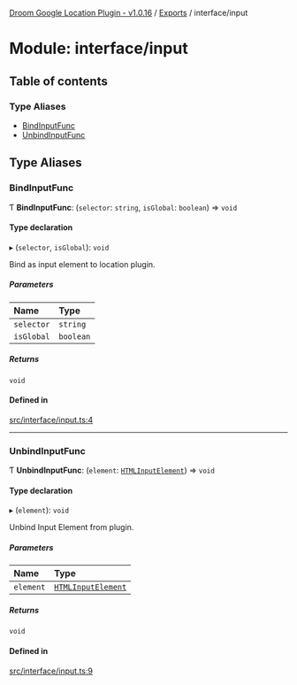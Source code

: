 [Droom Google Location Plugin - v1.0.16](../README.md) / [Exports](../modules.md) / interface/input

# Module: interface/input

## Table of contents

### Type Aliases

- [BindInputFunc](interface_input.md#bindinputfunc)
- [UnbindInputFunc](interface_input.md#unbindinputfunc)

## Type Aliases

### BindInputFunc

Ƭ **BindInputFunc**: (`selector`: `string`, `isGlobal`: `boolean`) => `void`

#### Type declaration

▸ (`selector`, `isGlobal`): `void`

Bind as input element to location plugin.

##### Parameters

| Name | Type |
| :------ | :------ |
| `selector` | `string` |
| `isGlobal` | `boolean` |

##### Returns

`void`

#### Defined in

[src/interface/input.ts:4](https://github.com/hitendrarao/location/blob/3787eba/src/interface/input.ts#L4)

___

### UnbindInputFunc

Ƭ **UnbindInputFunc**: (`element`: [`HTMLInputElement`](input._internal_.md#htmlinputelement)) => `void`

#### Type declaration

▸ (`element`): `void`

Unbind Input Element from plugin.

##### Parameters

| Name | Type |
| :------ | :------ |
| `element` | [`HTMLInputElement`](input._internal_.md#htmlinputelement) |

##### Returns

`void`

#### Defined in

[src/interface/input.ts:9](https://github.com/hitendrarao/location/blob/3787eba/src/interface/input.ts#L9)
